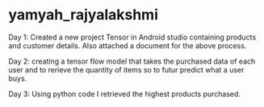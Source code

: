 # yamyah_rajyalakshmi
Day 1: Created a new project Tensor in Android studio containing products and customer details. Also attached a document for the above process.

Day 2: creating a tensor flow model that takes the purchased data of each user and to rerieve the quantity of items so to futur predict what a user buys.

Day 3: Using python code I retrieved the highest products purchased.
